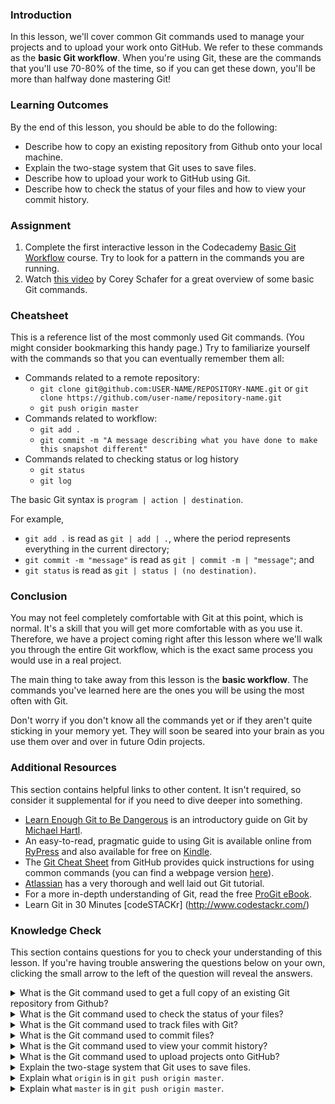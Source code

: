 ### Introduction

In this lesson, we'll cover common Git commands used to manage your projects and to upload your work onto GitHub. We refer to these commands as the **basic Git workflow**. When you're using Git, these are the commands that you'll use 70-80% of the time, so if you can get these down, you'll be more than halfway done mastering Git!


### Learning Outcomes
By the end of this lesson, you should be able to do the following:

 - Describe how to copy an existing repository from Github onto your local machine.
 - Explain the two-stage system that Git uses to save files.
 - Describe how to upload your work to GitHub using Git.
 - Describe how to check the status of your files and how to view your commit history.

### Assignment

<div class="lesson-content__panel" markdown="1">

  1. Complete the first interactive lesson in the Codecademy [Basic Git Workflow](https://www.codecademy.com/learn/learn-git) course. Try to look for a pattern in the commands you are running.
  2. Watch [this video](https://www.youtube.com/watch?v=HVsySz-h9r4) by Corey Schafer for a great overview of some basic Git commands.

</div>

### Cheatsheet
This is a reference list of the most commonly used Git commands. (You might consider bookmarking this handy page.) Try to familiarize yourself with the commands so that you can eventually remember them all:

* Commands related to a remote repository:
  * `git clone git@github.com:USER-NAME/REPOSITORY-NAME.git` 
  or 
  `git clone https://github.com/user-name/repository-name.git`
  * `git push origin master`
* Commands related to workflow:
  * `git add .`
  * `git commit -m "A message describing what you have done to make this snapshot different"`
* Commands related to checking status or log history
  * `git status`
  * `git log`

The basic Git syntax is `program | action | destination`.

For example,

* `git add .` is read as `git | add | .`, where the period represents everything in the current directory;
* `git commit -m "message"` is read as `git | commit -m | "message"`; and
* `git status` is read as `git | status | (no destination)`.

### Conclusion
You may not feel completely comfortable with Git at this point, which is normal. It's a skill that you will get more comfortable with as you use it. Therefore, we have a project coming right after this lesson where we'll walk you through the entire Git workflow, which is the exact same process you would use in a real project.

The main thing to take away from this lesson is the **basic workflow**. The commands you've learned here are the ones you will be using the most often with Git.

Don't worry if you don't know all the commands yet or if they aren't quite sticking in your memory yet. They will soon be seared into your brain as you use them over and over in future Odin projects.

### Additional Resources
This section contains helpful links to other content. It isn't required, so consider it supplemental for if you need to dive deeper into something.

* [Learn Enough Git to Be Dangerous](https://www.learnenough.com/git-tutorial) is an introductory guide on Git by [Michael Hartl](http://www.michaelhartl.com/).
* An easy-to-read, pragmatic guide to using Git is available online from [RyPress](https://github.com/alokc83/Basic-Tutorials/tree/master/rypress.com%20Git) and also available for free on [Kindle](https://www.amazon.com/Rys-Git-Tutorial-Ryan-Hodson-ebook/dp/B00QFIA5OC).
* The [Git Cheat Sheet](https://education.github.com/git-cheat-sheet-education.pdf) from GitHub provides quick instructions for using common commands (you can find a webpage version [here](https://github.github.com/training-kit/downloads/github-git-cheat-sheet/)). 
* [Atlassian](https://www.atlassian.com/git/tutorials/what-is-version-control) has a very thorough and well laid out Git tutorial.
* For a more in-depth understanding of Git, read the free [ProGit eBook](https://git-scm.com/book/en/v2).
* Learn Git in 30 Minutes [codeSTACKr]
(http://www.codestackr.com/)

### Knowledge Check
This section contains questions for you to check your understanding of this lesson. If you're having trouble answering the questions below on your own, clicking the small arrow to the left of the question will reveal the answers.

<details>
<summary>What is the Git command used to get a full copy of an existing Git repository from Github?</summary>
<ul><ul>
  <li>Use <code>git clone git@github.com:&lt;your-respository-name&gt;</code> to clone a GitHub repository onto your local machine.</li>
</ul></ul>
</details>

<details>
<summary>What is the Git command used to check the status of your files?</summary>
<ul><ul>
  <li>Use <code>git status</code> to see any changes made since your last commit.</li>
</ul></ul>
</details>

<details>
<summary>What is the Git command used to track files with Git?</summary>
<ul><ul>
  <li>Use <code>git add</code> to track files.</li>
</ul></ul>
</details>

<details>
<summary>What is the Git command used to commit files?</summary>
<ul><ul>
  <li>Use <code>git commit</code> to commit tracked files.</li>
</ul></ul>
</details>

<details>
<summary>What is the Git command used to view your commit history?</summary>
<ul><ul>
  <li>Use <code>git log</code> to view your commit history.</li>
</ul></ul>
</details>

<details>
<summary>What is the Git command used to upload projects onto GitHub?</summary>
<ul><ul>
  <li>Use <code>git push</code> to send your commit to GitHub.</li>
</ul></ul>
</details>

<details>
<summary>Explain the two-stage system that Git uses to save files.</summary>
<ul><ul>
  <li>A <strong>save</strong> in Git is divided into two terminal commands: <code>add</code> and <code>commit</code>. The combination of these two commands gives you control of exactly what you want to be remembered in your snapshot.</li>
  <li><strong>Staging:</strong> Think of <code>add</code> as adjusting the number of people or elements to be included in a photo. With Git, you can select the changes you want to save with <code>git add</code>. Imagine a project that contains multiple files where changes have been made to several files. You want to save some of the changes you have made and leave some other changes to continue working on them.</li>
  <li><strong>Committing:</strong> Think of <code>commit</code> as actually taking a photo, resulting in a snapshot. For example, to commit a file named README.md, type <code>git commit -m "Add README.md"</code>. The <code>-m</code> flag stands for "message" and must always be followed by a commit message inside quotation marks. In this example, the commit message was <code>"Add README.md"</code>.</li>
</ul></ul>
</details>

<details>
<summary>Explain what <code>origin</code> is in <code>git push origin master</code>.</summary>
<ul><ul>
  <li>In Git, <code>origin</code> is a placeholder name for the URL of the remote repository. Git sets up the origin by default when it clones a remote repository. You can use <code>origin</code> to access the remote repository without having to enter a full URL every time. This also means that you can have multiple remotes for a repository by giving each a unique name.</li>
</ul></ul>
</details>

<details>
<summary>Explain what <code>master</code> is in <code>git push origin master</code>.</summary>
<ul><ul>
  <li>In Git, <code>master</code> is the branch of the remote repository you want to push your changes to. We will get more into branches in a later lesson, but the main thing to remember is that <code>master</code> is the official branch in your projects where production-ready code lives.</li>
</ul></ul>
</details>
